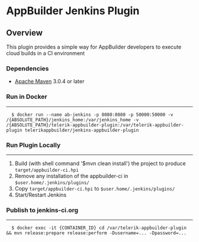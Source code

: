 # AppBuilder Jenkins Plugin

## Overview
This plugin provides a simple way for AppBuilder developers to execute cloud builds in a CI environment

### Dependencies
* [Apache Maven][maven] 3.0.4 or later

### Run in Docker 
-------------------------
```shell
  $ docker run --name ab-jenkins -p 8080:8080 -p 50000:50000 -v /{ABSOLUTE_PATH}/jenkins_home:/var/jenkins_home -v /{ABSOLUTE_PATH}/telerik-appbuilder-plugin:/var/telerik-appbuilder-plugin telerikappbuilder/jenkins-appbuilder-plugin
```

### Run Plugin Locally
-------------------------
1. Build (with shell command '$mvn clean install') the project to produce `target/appbuilder-ci.hpi`
2. Remove any installation of the appbuilder-ci in `$user.home/.jenkins/plugins/`
3. Copy `target/appbuilder-ci.hpi` to `$user.home/.jenkins/plugins/`
4. Start/Restart Jenkins

[maven]: https://maven.apache.org/

### Publish to jenkins-ci.org
-------------------------
```shell
  $ docker exec -it {CONTAINER_ID} cd /var/telerik-appbuilder-plugin && mvn release:prepare release:perform -Dusername=... -Dpassword=...
```

